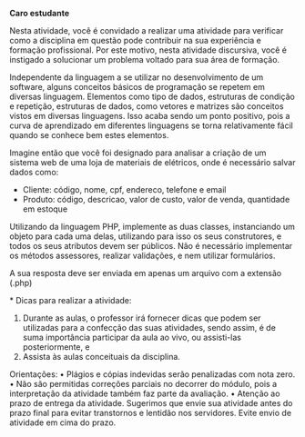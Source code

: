 **Caro estudante**

​Nesta atividade, você é convidado a realizar uma atividade para verificar como a disciplina em questão pode contribuir na sua experiência e formação profissional. Por este motivo, nesta atividade discursiva, você é instigado a solucionar um problema voltado para sua área de formação.

Independente da linguagem a se utilizar no desenvolvimento de um software, alguns conceitos básicos de programação se repetem em diversas linguagem. Elementos como tipo de dados, estruturas de condição e repetição, estruturas de dados, como vetores e matrizes são conceitos vistos em diversas linguagens. Isso acaba sendo um ponto positivo, pois a curva de aprendizado em diferentes linguagens se torna relativamente fácil quando se conhece bem estes elementos.

Imagine então que você foi designado para analisar a criação de um sistema web de uma loja de materiais de elétricos, onde é necessário salvar dados como:
- Cliente: código, nome, cpf, endereco, telefone e email
- Produto: código, descricao, valor de custo, valor de venda, quantidade em estoque
 
Utilizando da linguagem PHP, implemente as duas classes, instanciando um objeto para cada uma delas, utilizando para isso os seus construtores, e todos os seus atributos devem ser públicos. Não é necessário implementar os métodos assessores, realizar validações, e nem utilizar formulários.

A sua resposta deve ser enviada em apenas um arquivo com a extensão (.php)

​* Dicas para realizar a atividade:
1. Durante as aulas, o professor irá fornecer dicas que podem ser utilizadas para a confecção das suas atividades, sendo assim, é de suma importância participar da aula ao vivo, ou assisti-las posteriormente, e
2. Assista às aulas conceituais da disciplina.

Orientações:
• Plágios e cópias indevidas serão penalizadas com nota zero.
• Não são permitidas correções parciais no decorrer do módulo, pois a interpretação da atividade também faz parte da avaliação.
• Atenção ao prazo de entrega da atividade. Sugerimos que envie sua atividade antes do prazo final para evitar transtornos e lentidão nos servidores. Evite envio de atividade em cima do prazo.